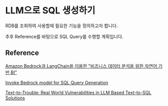 # LLM으로 SQL 생성하기

RDB를 조회하여 사용할때 필요한 기능을 정의하고자 합니다.

추후 Reference를 바탕으로 SQL Query를 수행할 계획입니다.


## Reference

[Amazon Bedrock과 LangChain을 이용한 "비즈니스 데이터 분석을 위한 자연어 기반 BI"](https://github.com/jesamkim/aws-genai-for-retail/blob/main/2_lab/2-text-to-sql_redshift.ipynb)

[Invoke Bedrock model for SQL Query Generation](https://github.com/aws-samples/amazon-bedrock-workshop/blob/main/06_CodeGeneration/01_sql_query_generate_w_bedrock.ipynb)

[Text-to-Trouble: Real World Vulnerabilities in LLM Based Text-to-SQL Solutions](https://medium.com/shape-ai/text-to-trouble-real-world-vulnerabilities-in-llm-based-text-to-sql-implementations-c7f2112a7470)
